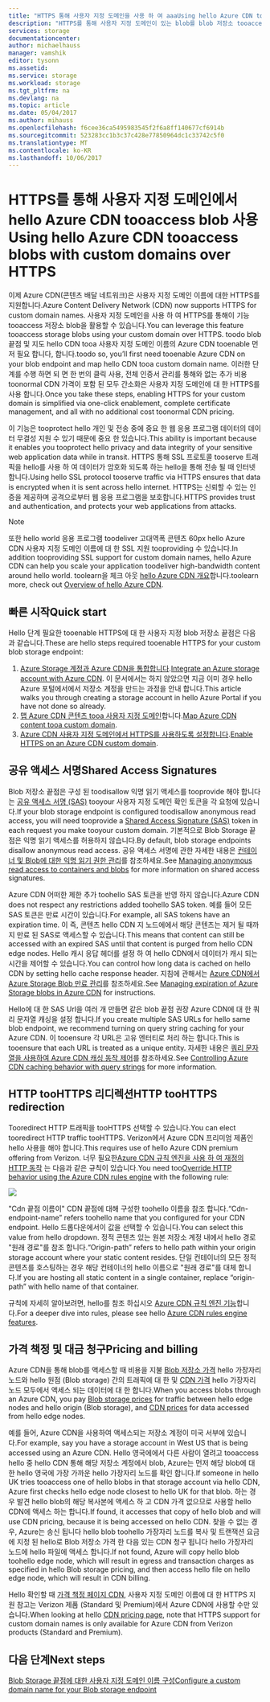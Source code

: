 ```yaml
---
title: "HTTPS 통해 사용자 지정 도메인을 사용 하 여 aaaUsing hello Azure CDN tooaccess blob"
description: "HTTPS를 통해 사용자 지정 도메인이 있는 blob를 blob 저장소 tooaccess toointegrate hello Azure CDN 방법을 알아봅니다"
services: storage
documentationcenter: 
author: michaelhauss
manager: vamshik
editor: tysonn
ms.assetid: 
ms.service: storage
ms.workload: storage
ms.tgt_pltfrm: na
ms.devlang: na
ms.topic: article
ms.date: 05/04/2017
ms.author: mihauss
ms.openlocfilehash: f6cee36ca5495983545f2f6a8ff140677cf6914b
ms.sourcegitcommit: 523283cc1b3c37c428e77850964dc1c33742c5f0
ms.translationtype: MT
ms.contentlocale: ko-KR
ms.lasthandoff: 10/06/2017
---
```

# <a name="using-hello-azure-cdn-tooaccess-blobs-with-custom-domains-over-https"></a><span data-ttu-id="ca5ef-103">HTTPS를 통해 사용자 지정 도메인에서 hello Azure CDN tooaccess blob 사용</span><span class="sxs-lookup"><span data-stu-id="ca5ef-103">Using hello Azure CDN tooaccess blobs with custom domains over HTTPS</span></span>

<span data-ttu-id="ca5ef-104">이제 Azure CDN(콘텐츠 배달 네트워크)은 사용자 지정 도메인 이름에 대한 HTTPS를 지원합니다.</span><span class="sxs-lookup"><span data-stu-id="ca5ef-104">Azure Content Delivery Network (CDN) now supports HTTPS for custom domain names.</span></span>
<span data-ttu-id="ca5ef-105">사용자 지정 도메인을 사용 하 여 HTTPS를 통해이 기능 tooaccess 저장소 blob을 활용할 수 있습니다.</span><span class="sxs-lookup"><span data-stu-id="ca5ef-105">You can leverage this feature tooaccess storage blobs using your custom domain over HTTPS.</span></span> <span data-ttu-id="ca5ef-106">toodo blob 끝점 및 지도 hello CDN tooa 사용자 지정 도메인 이름의 Azure CDN tooenable 먼저 필요 합니다, 합니다.</span><span class="sxs-lookup"><span data-stu-id="ca5ef-106">toodo so, you’ll first need tooenable Azure CDN on your blob endpoint and map hello CDN tooa custom domain name.</span></span> <span data-ttu-id="ca5ef-107">이러한 단계를 수행 하면 되 면 한 번의 클릭 사용, 전체 인증서 관리를 통해와 없는 추가 비용 toonormal CDN 가격이 포함 된 모두 간소화은 사용자 지정 도메인에 대 한 HTTPS를 사용 합니다.</span><span class="sxs-lookup"><span data-stu-id="ca5ef-107">Once you take these steps, enabling HTTPS for your custom domain is simplified via one-click enablement, complete certificate management, and all with no additional cost toonormal CDN pricing.</span></span>

<span data-ttu-id="ca5ef-108">이 기능은 tooprotect hello 개인 및 전송 중에 중요 한 웹 응용 프로그램 데이터의 데이터 무결성 지원 수 있기 때문에 중요 한 있습니다.</span><span class="sxs-lookup"><span data-stu-id="ca5ef-108">This ability is important because it enables you tooprotect hello privacy and data integrity of your sensitive web application data while in transit.</span></span> <span data-ttu-id="ca5ef-109">HTTPS 통해 SSL 프로토콜 tooserve 트래픽을 hello를 사용 하 여 데이터가 암호화 되도록 하는 hello을 통해 전송 될 때 인터넷 합니다.</span><span class="sxs-lookup"><span data-stu-id="ca5ef-109">Using hello SSL protocol tooserve traffic via HTTPS ensures that data is encrypted when it is sent across hello internet.</span></span> <span data-ttu-id="ca5ef-110">HTTPS는 신뢰할 수 있는 인증을 제공하며 공격으로부터 웹 응용 프로그램을 보호합니다.</span><span class="sxs-lookup"><span data-stu-id="ca5ef-110">HTTPS provides trust and authentication, and protects your web applications from attacks.</span></span>

> [!NOTE]
> <span data-ttu-id="ca5ef-111">또한 hello world 응용 프로그램 toodeliver 고대역폭 콘텐츠 60px hello Azure CDN 사용자 지정 도메인 이름에 대 한 SSL 지원 tooproviding 수 있습니다.</span><span class="sxs-lookup"><span data-stu-id="ca5ef-111">In addition tooproviding SSL support for custom domain names, hello Azure CDN can help you scale your application toodeliver high-bandwidth content around hello world.</span></span>
> <span data-ttu-id="ca5ef-112">toolearn을 체크 아웃 [hello Azure CDN 개요](../../cdn/cdn-overview.md)합니다.</span><span class="sxs-lookup"><span data-stu-id="ca5ef-112">toolearn more, check out [Overview of hello Azure CDN](../../cdn/cdn-overview.md).</span></span>
>
>

## <a name="quick-start"></a><span data-ttu-id="ca5ef-113">빠른 시작</span><span class="sxs-lookup"><span data-stu-id="ca5ef-113">Quick start</span></span>

<span data-ttu-id="ca5ef-114">Hello 단계 필요한 tooenable HTTPS에 대 한 사용자 지정 blob 저장소 끝점은 다음과 같습니다.</span><span class="sxs-lookup"><span data-stu-id="ca5ef-114">These are hello steps required tooenable HTTPS for your custom blob storage endpoint:</span></span>

1.  <span data-ttu-id="ca5ef-115">[Azure Storage 계정과 Azure CDN을 통합합니다](../../cdn/cdn-create-a-storage-account-with-cdn.md).</span><span class="sxs-lookup"><span data-stu-id="ca5ef-115">[Integrate an Azure storage account with Azure CDN](../../cdn/cdn-create-a-storage-account-with-cdn.md).</span></span>
    <span data-ttu-id="ca5ef-116">이 문서에서는 하지 않았으면 지금 이미 경우 hello Azure 포털에서에서 저장소 계정을 만드는 과정을 안내 합니다.</span><span class="sxs-lookup"><span data-stu-id="ca5ef-116">This article walks you through creating a storage account in hello Azure Portal if you have not done so already.</span></span>
2.  <span data-ttu-id="ca5ef-117">[맵 Azure CDN 콘텐츠 tooa 사용자 지정 도메인](../../cdn/cdn-map-content-to-custom-domain.md)합니다.</span><span class="sxs-lookup"><span data-stu-id="ca5ef-117">[Map Azure CDN content tooa custom domain](../../cdn/cdn-map-content-to-custom-domain.md).</span></span>
3.  <span data-ttu-id="ca5ef-118">[Azure CDN 사용자 지정 도메인에서 HTTPS를 사용하도록 설정합니다](../../cdn/cdn-custom-ssl.md).</span><span class="sxs-lookup"><span data-stu-id="ca5ef-118">[Enable HTTPS on an Azure CDN custom domain](../../cdn/cdn-custom-ssl.md).</span></span>

## <a name="shared-access-signatures"></a><span data-ttu-id="ca5ef-119">공유 액세스 서명</span><span class="sxs-lookup"><span data-stu-id="ca5ef-119">Shared Access Signatures</span></span>

<span data-ttu-id="ca5ef-120">Blob 저장소 끝점은 구성 된 toodisallow 익명 읽기 액세스를 tooprovide 해야 합니다는 [공유 액세스 서명 (SAS)](../common/storage-dotnet-shared-access-signature-part-1.md?toc=%2fazure%2fstorage%2fblobs%2ftoc.json) tooyour 사용자 지정 도메인 확인 토큰을 각 요청에 있습니다.</span><span class="sxs-lookup"><span data-stu-id="ca5ef-120">If your blob storage endpoint is configured toodisallow anonymous read access, you will need tooprovide a [Shared Access Signature (SAS)](../common/storage-dotnet-shared-access-signature-part-1.md?toc=%2fazure%2fstorage%2fblobs%2ftoc.json) token in each request you make tooyour custom domain.</span></span> <span data-ttu-id="ca5ef-121">기본적으로 Blob Storage 끝점은 익명 읽기 액세스를 허용하지 않습니다.</span><span class="sxs-lookup"><span data-stu-id="ca5ef-121">By default, blob storage endpoints disallow anonymous read access.</span></span> <span data-ttu-id="ca5ef-122">공유 액세스 서명에 관한 자세한 내용은 [컨테이너 및 Blob에 대한 익명 읽기 권한 관리](storage-manage-access-to-resources.md)를 참조하세요.</span><span class="sxs-lookup"><span data-stu-id="ca5ef-122">See [Managing anonymous read access to containers and blobs](storage-manage-access-to-resources.md) for more information on shared access signatures.</span></span>

<span data-ttu-id="ca5ef-123">Azure CDN 어떠한 제한 추가 toohello SAS 토큰을 반영 하지 않습니다.</span><span class="sxs-lookup"><span data-stu-id="ca5ef-123">Azure CDN does not respect any restrictions added toohello SAS token.</span></span> <span data-ttu-id="ca5ef-124">예를 들어 모든 SAS 토큰은 만료 시간이 있습니다.</span><span class="sxs-lookup"><span data-stu-id="ca5ef-124">For example, all SAS tokens have an expiration time.</span></span> <span data-ttu-id="ca5ef-125">이 즉, 콘텐츠 hello CDN 지 노드에에서 해당 콘텐츠는 제거 될 때까지 만료 된 SAS로 액세스할 수 있습니다.</span><span class="sxs-lookup"><span data-stu-id="ca5ef-125">This means that content can still be accessed with an expired SAS until that content is purged from hello CDN edge nodes.</span></span> <span data-ttu-id="ca5ef-126">Hello 캐시 응답 헤더를 설정 하 여 hello CDN에서 데이터가 캐시 되는 시간을 제어할 수 있습니다.</span><span class="sxs-lookup"><span data-stu-id="ca5ef-126">You can control how long data is cached on hello CDN by setting hello cache response header.</span></span> <span data-ttu-id="ca5ef-127">지침에 관해서는 [Azure CDN에서 Azure Storage Blob 만료 관리](../../cdn/cdn-manage-expiration-of-blob-content.md)를 참조하세요.</span><span class="sxs-lookup"><span data-stu-id="ca5ef-127">See [Managing expiration of Azure Storage blobs in Azure CDN](../../cdn/cdn-manage-expiration-of-blob-content.md) for instructions.</span></span>

<span data-ttu-id="ca5ef-128">Hello에 대 한 SAS Url을 여러 개 만들면 같은 blob 끝점 권장 Azure CDN에 대 한 쿼리 문자열 캐싱을 설정 합니다.</span><span class="sxs-lookup"><span data-stu-id="ca5ef-128">If you create multiple SAS URLs for hello same blob endpoint, we recommend turning on query string caching for your Azure CDN.</span></span> <span data-ttu-id="ca5ef-129">이 tooensure 각 URL은 고유 엔터티로 처리 하는 합니다.</span><span class="sxs-lookup"><span data-stu-id="ca5ef-129">This is tooensure that each URL is treated as a unique entity.</span></span> <span data-ttu-id="ca5ef-130">자세한 내용은 [쿼리 문자열을 사용하여 Azure CDN 캐싱 동작 제어](../../cdn/cdn-query-string.md)를 참조하세요.</span><span class="sxs-lookup"><span data-stu-id="ca5ef-130">See [Controlling Azure CDN caching behavior with query strings](../../cdn/cdn-query-string.md) for more information.</span></span>

## <a name="http-toohttps-redirection"></a><span data-ttu-id="ca5ef-131">HTTP tooHTTPS 리디렉션</span><span class="sxs-lookup"><span data-stu-id="ca5ef-131">HTTP tooHTTPS redirection</span></span>

<span data-ttu-id="ca5ef-132">Tooredirect HTTP 트래픽을 tooHTTPS 선택할 수 있습니다.</span><span class="sxs-lookup"><span data-stu-id="ca5ef-132">You can elect tooredirect HTTP traffic tooHTTPS.</span></span> <span data-ttu-id="ca5ef-133">Verizon에서 Azure CDN 프리미엄 제품인 hello 사용을 해야 합니다.</span><span class="sxs-lookup"><span data-stu-id="ca5ef-133">This requires use of hello Azure CDN premium offering from Verizon.</span></span> <span data-ttu-id="ca5ef-134">너무 필요한[Azure CDN 규칙 엔진을 사용 하 여 재정의 HTTP 동작](../../cdn/cdn-rules-engine.md) 는 다음과 같은 규칙이 있습니다.</span><span class="sxs-lookup"><span data-stu-id="ca5ef-134">You need too[Override HTTP behavior using the Azure CDN rules engine](../../cdn/cdn-rules-engine.md) with the following rule:</span></span>

![](./media/storage-https-custom-domain-cdn/redirect-to-https.png)

<span data-ttu-id="ca5ef-135">"Cdn 끝점 이름이" CDN 끝점에 대해 구성한 toohello 이름을 참조 합니다.</span><span class="sxs-lookup"><span data-stu-id="ca5ef-135">“Cdn-endpoint-name” refers toohello name that you configured for your CDN endpoint.</span></span> <span data-ttu-id="ca5ef-136">Hello 드롭다운에서이 값을 선택할 수 있습니다.</span><span class="sxs-lookup"><span data-stu-id="ca5ef-136">You can select this value from hello dropdown.</span></span> <span data-ttu-id="ca5ef-137">정적 콘텐츠 있는 원본 저장소 계정 내에서 hello 경로 "원래 경로"를 참조 합니다.</span><span class="sxs-lookup"><span data-stu-id="ca5ef-137">“Origin-path” refers to hello path within your origin storage account where your static content resides.</span></span>
<span data-ttu-id="ca5ef-138">단일 컨테이너의 모든 정적 콘텐츠를 호스팅하는 경우 해당 컨테이너의 hello 이름으로 "원래 경로"를 대체 합니다.</span><span class="sxs-lookup"><span data-stu-id="ca5ef-138">If you are hosting all static content in a single container, replace “origin-path” with hello name of that container.</span></span>

<span data-ttu-id="ca5ef-139">규칙에 자세히 알아보려면, hello를 참조 하십시오 [Azure CDN 규칙 엔진 기능](../../cdn/cdn-rules-engine-reference-features.md)합니다.</span><span class="sxs-lookup"><span data-stu-id="ca5ef-139">For a deeper dive into rules, please see hello [Azure CDN rules engine features](../../cdn/cdn-rules-engine-reference-features.md).</span></span>

## <a name="pricing-and-billing"></a><span data-ttu-id="ca5ef-140">가격 책정 및 대금 청구</span><span class="sxs-lookup"><span data-stu-id="ca5ef-140">Pricing and billing</span></span>

<span data-ttu-id="ca5ef-141">Azure CDN을 통해 blob를 액세스할 때 비용을 지불 [Blob 저장소 가격](https://azure.microsoft.com/pricing/details/storage/blobs/) hello 가장자리 노드와 hello 원점 (Blob storage) 간의 트래픽에 대 한 및 [CDN 가격](https://azure.microsoft.com/pricing/details/cdn/) hello 가장자리 노드 모두에서 액세스 되는 데이터에 대 한 합니다.</span><span class="sxs-lookup"><span data-stu-id="ca5ef-141">When you access blobs through an Azure CDN, you pay [Blob storage prices](https://azure.microsoft.com/pricing/details/storage/blobs/) for traffic between hello edge nodes and hello origin (Blob storage), and [CDN prices](https://azure.microsoft.com/pricing/details/cdn/) for data accessed from hello edge nodes.</span></span>

<span data-ttu-id="ca5ef-142">예를 들어, Azure CDN을 사용하여 액세스되는 저장소 계정이 미국 서부에 있습니다.</span><span class="sxs-lookup"><span data-stu-id="ca5ef-142">For example, say you have a storage account in West US that is being accessed using an Azure CDN.</span></span> <span data-ttu-id="ca5ef-143">Hello 영국에에서 다른 사람이 열려고 tooaccess hello 중 hello CDN 통해 해당 저장소 계정에서 blob, Azure는 먼저 해당 blob에 대 한 hello 영국에 가장 가까운 hello 가장자리 노드를 확인 합니다.</span><span class="sxs-lookup"><span data-stu-id="ca5ef-143">If someone in hello UK tries tooaccess one of hello blobs in that storage account via hello CDN, Azure first checks hello edge node closest to hello UK for that blob.</span></span> <span data-ttu-id="ca5ef-144">하는 경우 발견 hello blob의 해당 복사본에 액세스 하 고 CDN 가격 없으므로 사용할 hello CDN에 액세스 하는 합니다.</span><span class="sxs-lookup"><span data-stu-id="ca5ef-144">If found, it accesses that copy of hello blob and will use CDN pricing, because it is being accessed on hello CDN.</span></span> <span data-ttu-id="ca5ef-145">찾을 수 없는 경우, Azure는 송신 됩니다 hello blob toohello 가장자리 노드를 복사 및 트랜잭션 요금에 지정 된 hello로 Blob 저장소 가격 한 다음 있는 CDN 청구 됩니다 hello 가장자리 노드에 hello 파일에 액세스 합니다.</span><span class="sxs-lookup"><span data-stu-id="ca5ef-145">If not found, Azure will copy hello blob toohello edge node, which will result in egress and transaction charges as specified in hello Blob storage pricing, and then access hello file on hello edge node, which will result in CDN billing.</span></span>

<span data-ttu-id="ca5ef-146">Hello 확인할 때 [가격 책정 페이지 CDN](https://azure.microsoft.com/pricing/details/cdn/), 사용자 지정 도메인 이름에 대 한 HTTPS 지원 참고는 Verizon 제품 (Standard 및 Premium)에서 Azure CDN에 사용할 수만 있습니다.</span><span class="sxs-lookup"><span data-stu-id="ca5ef-146">When looking at hello [CDN pricing page](https://azure.microsoft.com/pricing/details/cdn/), note that HTTPS support for custom domain names is only available for Azure CDN from Verizon products (Standard and Premium).</span></span>

## <a name="next-steps"></a><span data-ttu-id="ca5ef-147">다음 단계</span><span class="sxs-lookup"><span data-stu-id="ca5ef-147">Next steps</span></span>

[<span data-ttu-id="ca5ef-148">Blob Storage 끝점에 대한 사용자 지정 도메인 이름 구성</span><span class="sxs-lookup"><span data-stu-id="ca5ef-148">Configure a custom domain name for your Blob storage endpoint</span></span>](storage-custom-domain-name.md)
